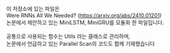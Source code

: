 이 저장소에 있는 파일은<br/>
Were RNNs All We Needed? (https://arxiv.org/abs/2410.01201)<br/>
논문에서 제안하고 있는 MiniLSTM, MiniGRU를 모듈화 한 파일입니다.<br/>
<br/>
공통으로 사용되는 함수는 Utils 라는 클래스로 관리하며,<br/>
논문에서 언급하고 있는 Parallel Scan의 코드도 함께 기재했습니다<br/>
